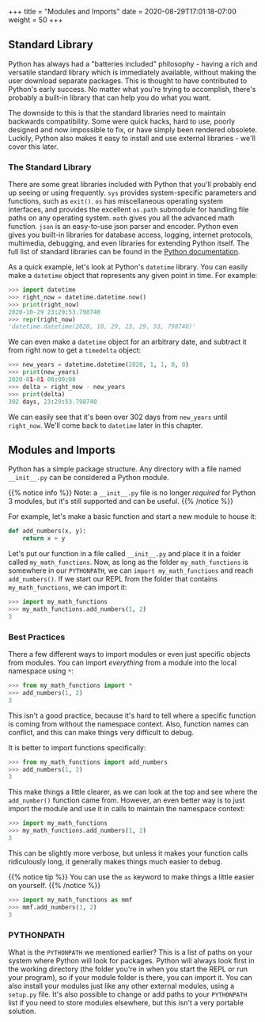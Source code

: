+++
title = "Modules and Imports"
date = 2020-08-29T17:01:18-07:00
weight = 50
+++


## Standard Library

Python has always had a "batteries included" philosophy - having a rich and versatile standard library which is immediately available, without making the user download separate packages. This is thought to have contributed to Python's early success. No matter what you're trying to accomplish, there's probably a built-in library that can help you do what you want.

The downside to this is that the standard libraries need to maintain backwards compatibility. Some were quick hacks, hard to use, poorly designed and now impossible to fix, or have simply been rendered obsolete. Luckily, Python also makes it easy to install and use external libraries - we'll cover this later.


### The Standard Library

There are some great libraries included with Python that you'll probably end up seeing or using frequently. `sys` provides system-specific parameters and functions, such as `exit()`. `os` has miscellaneous operating system interfaces, and provides the excellent `os.path` submodule for handling file paths on any operating system. `math` gives you all the advanced math function. `json` is an easy-to-use json parser and encoder. Python even gives you built-in libraries for database access, logging, internet protocols, multimedia, debugging, and even libraries for extending Python itself. The full list of standard libraries can be found in the [Python documentation](https://docs.python.org/3/library/).

As a quick example, let's look at Python's `datetime` library. You can easily make a `datetime` object that represents any given point in time. For example:

```python
>>> import datetime
>>> right_now = datetime.datetime.now()
>>> print(right_now)
2020-10-29 23:29:53.798740
>>> repr(right_now)
'datetime.datetime(2020, 10, 29, 23, 29, 53, 798740)'
```

We can even make a `datetime` object for an arbitrary date, and subtract it from right now to get a `timedelta` object:

```python
>>> new_years = datetime.datetime(2020, 1, 1, 0, 0)
>>> print(new_years)
2020-01-01 00:00:00
>>> delta = right_now - new_years
>>> print(delta)
302 days, 23:29:53.798740
```

We can easily see that it's been over 302 days from `new_years` until `right_now`. We'll come back to `datetime` later in this chapter.

## Modules and Imports


Python has a simple package structure. Any directory with a file named `__init__.py` can be considered a Python module.

{{% notice info %}}
Note: a `__init__.py` file is no longer *required* for Python 3 modules, but it's still supported and can be useful.
{{% /notice %}}

For example, let's make a basic function and start a new module to house it:

```python
def add_numbers(x, y):
    return x + y
```

Let's put our function in a file called `__init__.py` and place it in a folder called `my_math_functions`. Now, as long as the folder `my_math_functions` is somewhere in our `PYTHONPATH`, we can `import my_math_functions` and reach `add_numbers()`. If we start our REPL from the folder that contains `my_math_functions`, we can import it:

```python
>>> import my_math_functions
>>> my_math_functions.add_numbers(1, 2)
3
```

### Best Practices

There a few different ways to import modules or even just specific objects from modules. You can import *everything* from a module into the local namespace using `*`:

```python
>>> from my_math_functions import *
>>> add_numbers(1, 2)
3
```

This isn't a good practice, because it's hard to tell where a specific function is coming from without the namespace context. Also, function names can conflict, and this can make things very difficult to debug.

It is better to import functions specifically:

```python
>>> from my_math_functions import add_numbers
>>> add_numbers(1, 2)
3
```

This make things a little clearer, as we can look at the top and see where the `add_number()` function came from. However, an even better way is to just import the module and use it in calls to maintain the namespace context:

```python
>>> import my_math_functions
>>> my_math_functions.add_numbers(1, 2)
3
```

This can be slightly more verbose, but unless it makes your function calls ridiculously long, it generally makes things much easier to debug.

{{% notice tip %}}
You can use the `as` keyword to make things a little easier on yourself.
{{% /notice %}}

```python
>>> import my_math_functions as mmf
>>> mmf.add_numbers(1, 2)
3
```

### PYTHONPATH

What is the `PYTHONPATH` we mentioned earlier? This is a list of paths on your system where Python will look for packages. Python will always look first in the working directory (the folder you're in when you start the REPL or run your program), so if your module folder is there, you can import it. You can also install your modules just like any other external modules, using a `setup.py` file. It's also possible to change or add paths to your `PYTHONPATH` list if you need to store modules elsewhere, but this isn't a very portable solution.

